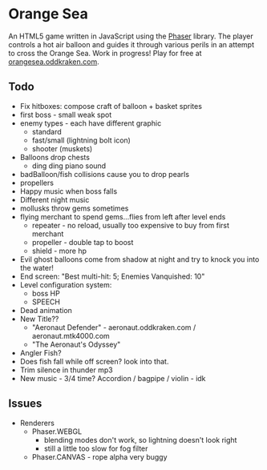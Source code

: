 # Orange Sea

An HTML5 game written in JavaScript using the [Phaser](http://phaser.io) library. The player controls a hot air balloon and guides it through various perils in an attempt to cross the Orange Sea. Work in progress! Play for free at [orangesea.oddkraken.com](http://orangesea.oddkraken.com).

## Todo

* Fix hitboxes: compose craft of balloon + basket sprites
* first boss - small weak spot
* enemy types - each have different graphic
    * standard
    * fast/small (lightning bolt icon)
    * shooter (muskets)
* Balloons drop chests
    * ding ding piano sound
* badBalloon/fish collisions cause you to drop pearls
* propellers
* Happy music when boss falls
* Different night music
* mollusks throw gems sometimes
* flying merchant to spend gems...flies from left after level ends
    * repeater - no reload, usually too expensive to buy from first merchant
    * propeller - double tap to boost
    * shield - more hp
* Evil ghost balloons come from shadow at night and try to knock you into the water!
* End screen: "Best multi-hit: 5; Enemies Vanquished: 10"
* Level configuration system:
    * boss HP
    * SPEECH
* Dead animation
* New Title??
    * "Aeronaut Defender" - aeronaut.oddkraken.com / aeronaut.mtk4000.com
    * "The Aeronaut's Odyssey"
* Angler Fish?
* Does fish fall while off screen? look into that.
* Trim silence in thunder mp3
* New music - 3/4 time? Accordion / bagpipe / violin - idk

## Issues

* Renderers
    * Phaser.WEBGL
        * blending modes don't work, so lightning doesn't look right
        * still a little too slow for fog filter
    * Phaser.CANVAS - rope alpha very buggy
